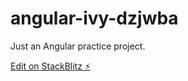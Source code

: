 # angular-ivy-dzjwba

Just an Angular practice project.

[Edit on StackBlitz ⚡️](https://stackblitz.com/edit/angular-ivy-dzjwba)
